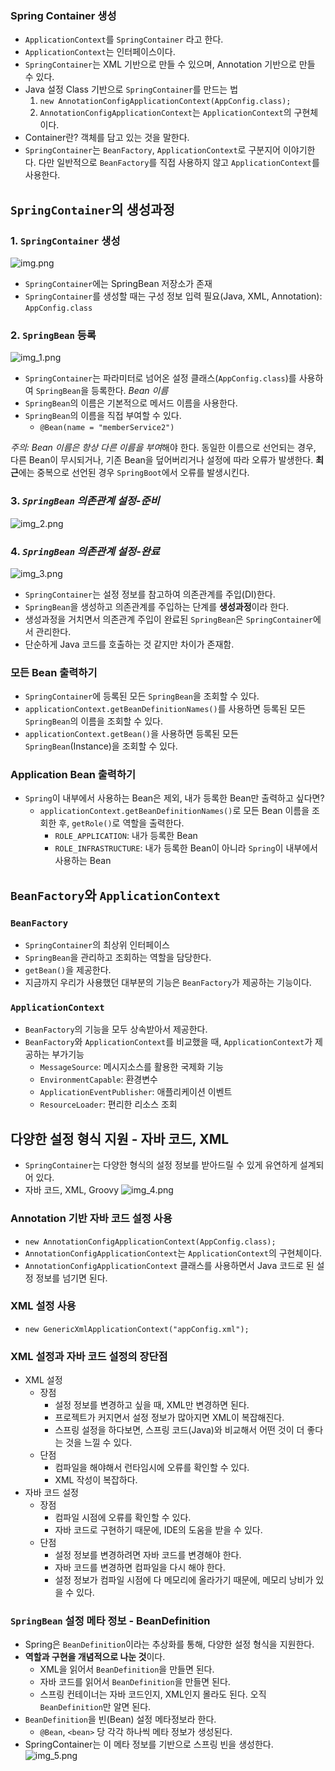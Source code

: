 ### Spring Container 생성

- `ApplicationContext`를 `SpringContainer` 라고 한다.
- `ApplicationContext`는 인터페이스이다.
- `SpringContainer`는 XML 기반으로 만들 수 있으며, Annotation 기반으로 만들 수 있다.
- Java 설정 Class 기반으로 `SpringContainer`를 만드는 법
    1. `new AnnotationConfigApplicationContext(AppConfig.class);`
    2. `AnnotationConfigApplicationContext`는 `ApplicationContext`의 구현체이다.
- Container란? 객체를 담고 있는 것을 말한다.
- `SpringContainer`는 `BeanFactory`, `ApplicationContext`로 구분지어 이야기한다. 다만 일반적으로 `BeanFactory`를 직접 사용하지
  않고 `ApplicationContext`를 사용한다.

## `SpringContainer`의 생성과정

### 1. `SpringContainer` 생성

![img.png](img.png)

- `SpringContainer`에는 SpringBean 저장소가 존재
- `SpringContainer`를 생성할 때는 구성 정보 입력 필요(Java, XML, Annotation): `AppConfig.class`

### 2. `SpringBean` 등록

![img_1.png](img_1.png)

- `SpringContainer`는 파라미터로 넘어온 설정 클래스(`AppConfig.class`)를 사용하여 `SpringBean`을 등록한다.
  *Bean 이름*
- `SpringBean`의 이름은 기본적으로 메서드 이름을 사용한다.
- `SpringBean`의 이름을 직접 부여할 수 있다.
    - `@Bean(name = "memberService2")`

*주의: Bean 이름은 항상 다른 이름을 부여*해야 한다.
동일한 이름으로 선언되는 경우, 다른 Bean이 무시되거나, 기존 Bean을 덮어버리거나 설정에 따라 오류가 발생한다.
**최근**에는 중복으로 선언된 경우 `SpringBoot`에서 오류를 발생시킨다.

### 3. *`SpringBean` 의존관계 설정-준비*

![img_2.png](img_2.png)

### 4. *`SpringBean` 의존관계 설정-완료*

![img_3.png](img_3.png)

- `SpringContainer`는 설정 정보를 참고하여 의존관계를 주입(DI)한다.
- `SpringBean`을 생성하고 의존관계를 주입하는 단계를 **생성과정**이라 한다.
- 생성과정을 거치면서 의존관계 주입이 완료된 `SpringBean`은 `SpringContainer`에서 관리한다.
- 단순하게 Java 코드를 호출하는 것 같지만 차이가 존재함.

### 모든 Bean 출력하기

- `SpringContainer`에 등록된 모든 `SpringBean`을 조회할 수 있다.
- `applicationContext.getBeanDefinitionNames()`를 사용하면 등록된 모든 `SpringBean`의 이름을 조회할 수 있다.
- `applicationContext.getBean()`을 사용하면 등록된 모든 `SpringBean`(Instance)을 조회할 수 있다.

### Application Bean 출력하기

- `Spring`이 내부에서 사용하는 Bean은 제외, 내가 등록한 Bean만 출력하고 싶다면?
    - `applicationContext.getBeanDefinitionNames()`로 모든 Bean 이름을 조회한 후, `getRole()`로 역할을 출력한다.
        - `ROLE_APPLICATION`: 내가 등록한 Bean
        - `ROLE_INFRASTRUCTURE`: 내가 등록한 Bean이 아니라 `Spring`이 내부에서 사용하는 Bean

## `BeanFactory`와 `ApplicationContext`

### `BeanFactory`

- `SpringContainer`의 최상위 인터페이스
- `SpringBean`을 관리하고 조회하는 역할을 담당한다.
- `getBean()`을 제공한다.
- 지금까지 우리가 사용했던 대부분의 기능은 `BeanFactory`가 제공하는 기능이다.

### `ApplicationContext`

- `BeanFactory`의 기능을 모두 상속받아서 제공한다.
- `BeanFactory`와 `ApplicationContext`를 비교했을 때, `ApplicationContext`가 제공하는 부가기능
    - `MessageSource`: 메시지소스를 활용한 국제화 기능
    - `EnvironmentCapable`: 환경변수
    - `ApplicationEventPublisher`: 애플리케이션 이벤트
    - `ResourceLoader`: 편리한 리소스 조회

## 다양한 설정 형식 지원 - 자바 코드, XML

- `SpringContainer`는 다양한 형식의 설정 정보를 받아드릴 수 있게 유연하게 설계되어 있다.
- 자바 코드, XML, Groovy
  ![img_4.png](img_4.png)

### Annotation 기반 자바 코드 설정 사용

- `new AnnotationConfigApplicationContext(AppConfig.class);`
- `AnnotationConfigApplicationContext`는 `ApplicationContext`의 구현체이다.
- `AnnotationConfigApplicationContext` 클래스를 사용하면서 Java 코드로 된 설정 정보를 넘기면 된다.

### XML 설정 사용

- `new GenericXmlApplicationContext("appConfig.xml");`

### XML 설정과 자바 코드 설정의 장단점

- XML 설정
    - 장점
        - 설정 정보를 변경하고 싶을 때, XML만 변경하면 된다.
        - 프로젝트가 커지면서 설정 정보가 많아지면 XML이 복잡해진다.
        - 스프링 설정을 하다보면, 스프링 코드(Java)와 비교해서 어떤 것이 더 좋다는 것을 느낄 수 있다.
    - 단점
        - 컴파일을 해야해서 런타임시에 오류를 확인할 수 있다.
        - XML 작성이 복잡하다.
- 자바 코드 설정
    - 장점
        - 컴파일 시점에 오류를 확인할 수 있다.
        - 자바 코드로 구현하기 때문에, IDE의 도움을 받을 수 있다.
    - 단점
        - 설정 정보를 변경하려면 자바 코드를 변경해야 한다.
        - 자바 코드를 변경하면 컴파일을 다시 해야 한다.
        - 설정 정보가 컴파일 시점에 다 메모리에 올라가기 때문에, 메모리 낭비가 있을 수 있다.

### `SpringBean` 설정 메타 정보 - BeanDefinition
- Spring은 `BeanDefinition`이라는 추상화를 통해, 다양한 설정 형식을 지원한다.
- **역할과 구현을 개념적으로 나눈 것**이다.
  - XML을 읽어서 `BeanDefinition`을 만들면 된다.
  - 자바 코드를 읽어서 `BeanDefinition`을 만들면 된다.
  - 스프링 컨테이너는 자바 코드인지, XML인지 몰라도 된다. 오직 `BeanDefinition`만 알면 된다.
- `BeanDefinition`을 빈(Bean) 설정 메타정보라 한다.
  - `@Bean`, `<bean>` 당 각각 하나씩 메타 정보가 생성된다.
- SpringContainer는 이 메타 정보를 기반으로 스프링 빈을 생성한다.
![img_5.png](img_5.png)
